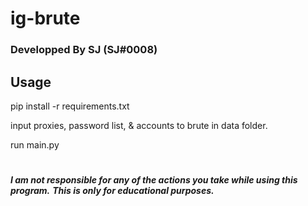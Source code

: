 # ig-brute
### Developped By SJ (SJ#0008)
## Usage

pip install -r requirements.txt

input proxies, password list, & accounts to brute in data folder.

run main.py

#

***I am not responsible for any of the actions you take while using this program.***
***This is only for educational purposes.***

